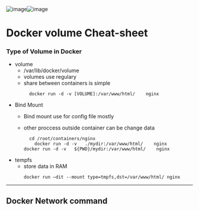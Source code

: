 ![image](https://github.com/rezaabedi1365/Devops/assets/117336743/26a3b578-3507-4c7e-ad6e-f085e9235b7b)![image](https://github.com/rezaabedi1365/Devops/assets/117336743/73fcf083-b10e-46e9-98ab-58f7ef3956bf)
# Docker volume Cheat-sheet

### Type of Volume in Docker

* volume
  	- /var/lib/docker/volume
  	- volumes use regulary
  	- share between containers is simple
  	  ```     
	    docker run -d -v [VOLUME]:/var/www/html/    nginx 
  	  ```
* Bind Mount
  	- Bind mount use for config file mostly
  	- other proccess outside container can be change data

      ```
	  	cd /root/containers/nginx
		  docker run -d -v   ./mydir:/var/www/html/    nginx 
      docker run -d -v   ${PWD}/mydir:/var/www/html/    nginx 
  	  ```
* tempfs
    - store data in RAM 
      ```
      docker run –dit --mount type=tmpfs,dst=/var/www/html/ nginx

      ```

------------------------------------------------------------------------
## Docker Network command
